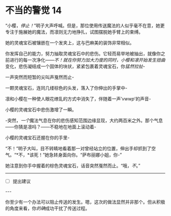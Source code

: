 # 不当的警觉 14

“小樱，*停止！*”明子大声呼喊。但是，那位使用传送魔法的人似乎毫不在意，她更专注于施展她的魔法，而凛则无力地挣扎，试图摆脱她手臂上的束缚。

她的灵魂宝石被镶嵌在一个发夹上，这与巴麻美的装饰非常相似。

你发挥自己的能力，努力抽取灵魂宝石中的悲伤。它轻而易举地被抽出，就像你之前进行的每一次净化——*不！*就在你努力加大力度的同时，小樱和凛开始发生*扭曲*变化，悲伤凝结成一个固体的块状，紧紧包裹着灵魂宝石，你*猛然拉扯*-

一声突然而短暂的尖叫声戛然而止-

一颗灵魂宝石，连同几缕棕色的头发，落入了你伸出的手掌中-

凛和小樱在一种使人眼花缭乱的方式中消失了，伴随着一声‘*vwwp*’的声音-

小樱的灵魂宝石中悲伤激增了一瞬。

-突然，*一个*魔法气息在你的悲伤感知范围边缘显现，大约两百米之外。那个气息——你猜是凛吗？——不稳地在地面上滚动着-

小樱的灵魂宝石还握在你的手里-

“不！”明子大叫，目不转睛地看着那一对曾经站立的位置，伸出手却抓到了空气。“*不，*该死！”她急转身面向你。“萨布丽娜小姐，你-”

她注意到你手中握着的棕色灵魂宝石，话音突然戛然而止。“哦，*不*。”

---

- [ ] 提出建议

---​

你至少有一个办法可以阻止传送的发生。嗯，这次的做法显然并非那个。但从积极的角度来看，你*的确*成功干扰了传送过程。

